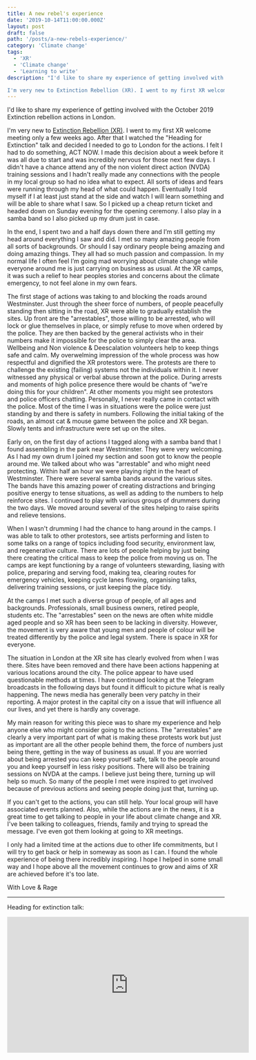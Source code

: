 ```yaml
---
title: A new rebel's experience
date: '2019-10-14T11:00:00.000Z'
layout: post
draft: false
path: '/posts/a-new-rebels-experience/'
category: 'Climate change'
tags:
  - 'XR'
  - 'Climate change'
  - 'Learning to write'
description: "I'd like to share my experience of getting involved with the October 2019 Extinction rebellion actions in London. 

I'm very new to Extinction Rebellion (XR). I went to my first XR welcome meeting only a few weeks ago. After that I watched the 'Heading for Extinction talk and decided I needed to go to London for the actions. I felt I had to do something, ACT NOW."
---
```


I'd like to share my experience of getting involved with the October 2019 Extinction rebellion actions in London.

I'm very new to [Extinction Rebellion (XR)](https://rebellion.earth/). I went to my first XR welcome meeting only a few weeks ago. After that I watched the "Heading for Extinction" talk and decided I needed to go to London for the actions. I felt I had to do something, ACT NOW. I made this decision about a week before it was all due to start and was incredibly nervous for those next few days. I didn't have a chance attend any of the non violent direct action (NVDA) training sessions and I hadn't really made any connections with the people in my local group so had no idea what to expect. All sorts of ideas and fears were running through my head of what could happen. Eventually I told myself if I at least just stand at the side and watch I will learn something and will be able to share what I saw. So I picked up a cheap return ticket and headed down on Sunday evening for the opening ceremony. I also play in a samba band so I also picked up my drum just in case.

In the end, I spent two and a half days down there and I’m still getting my head around everything I saw and did. I met so many amazing people from all sorts of backgrounds. Or should I say ordinary people being amazing and doing amazing things. They all had so much passion and compassion. In my normal life I often feel I’m going mad worrying about climate change while everyone around me is just carrying on business as usual. At the XR camps, it was such a relief to hear peoples stories and concerns about the climate emergency, to not feel alone in my own fears.

The first stage of actions was taking to and blocking the roads around Westminster. Just through the sheer force of numbers, of people peacefully standing then sitting in the road, XR were able to gradually establish the sites. Up front are the "arrestables", those willing to be arrested, who will lock or glue themselves in place, or simply refuse to move when ordered by the police. They are then backed by the general activists who in their numbers make it impossible for the police to simply clear the area. Wellbeing and Non violence & Deescalation volunteers help to keep things safe and calm. My overwelming impression of the whole process was how respectful and dignified the XR protestors were. The protests are there to challenge the existing (failing) systems not the individuals within it. I never witnessed any physical or verbal abuse thrown at the police. During arrests and moments of high police presence there would be chants of “we're doing this for your children". At other moments you might see protestors and police officers chatting. Personally, I never really came in contact with the police. Most of the time I was in situations were the police were just standing by and there is safety in numbers. Following the initial taking of the roads, an almost cat & mouse game between the police and XR began. Slowly tents and infrastructure were set up on the sites.

Early on, on the first day of actions I tagged along with a samba band that I found assembling in the park near Westminster. They were very welcoming. As I had my own drum I joined my section and soon got to know the people around me. We talked about who was "arrestable" and who might need protecting. Within half an hour we were playing right in the heart of Westminster. There were several samba bands around the various sites. The bands have this amazing power of creating distractions and bringing positive energy to tense situations, as well as adding to the numbers to help reinforce sites. I continued to play with various groups of drummers during the two days. We moved around several of the sites helping to raise spirits and relieve tensions.

When I wasn't drumming I had the chance to hang around in the camps. I was able to talk to other protestors, see artists performing and listen to some talks on a range of topics including food security, environment law, and regenerative culture. There are lots of people helping by just being there creating the critical mass to keep the police from moving us on. The camps are kept functioning by a range of volunteers stewarding, liasing with police, preparing and serving food, making tea, clearing routes for emergency vehicles, keeping cycle lanes flowing, organising talks, delivering training sessions, or just keeping the place tidy.

At the camps I met such a diverse group of people, of all ages and backgrounds. Professionals, small business owners, retired people, students etc. The "arrestables" seen on the news are often white middle aged people and so XR has been seen to be lacking in diversity. However, the movement is very aware that young men and people of colour will be treated differently by the police and legal system. There is space in XR for everyone.

The situation in London at the XR site has clearly evolved from when I was there. Sites have been removed and there have been actions happening at various locations around the city. The police appear to have used questionable methods at times. I have continued looking at the Telegram broadcasts in the following days but found it difficult to picture what is really happening. The news media has generally been very patchy in their reporting. A major protest in the capital city on a issue that will influence all our lives, and yet there is hardly any coverage.

My main reason for writing this piece was to share my experience and help anyone else who might consider going to the actions. The "arrestables" are clearly a very important part of what is making these protests work but just as important are all the other people behind them, the force of numbers just being there, getting in the way of business as usual. If you are worried about being arrested you can keep yourself safe, talk to the people around you and keep yourself in less risky positions. There will also be training sessions on NVDA at the camps. I believe just being there, turning up will help so much. So many of the people I met were inspired to get involved because of previous actions and seeing people doing just that, turning up.

If you can't get to the actions, you can still help. Your local group will have associated events planned. Also, while the actions are in the news, it is a great time to get talking to people in your life about climate change and XR. I've been talking to colleagues, friends, family and trying to spread the message. I've even got them looking at going to XR meetings.

I only had a limited time at the actions due to other life commitments, but I will try to get back or help in someway as soon as I can. I found the whole experience of being there incredibly inspiring. I hope I helped in some small way and I hope above all the movement continues to grow and aims of XR are achieved before it's too late.

With Love & Rage

---

Heading for extinction talk:

<p><iframe style="min-width: 560px; min-height: 315px; width: 100%;" src="https://www.youtube.com/embed/n__y1FXK_jE" frameborder="0" allow="accelerometer; autoplay; encrypted-media; gyroscope; picture-in-picture" allowfullscreen></iframe></p>
